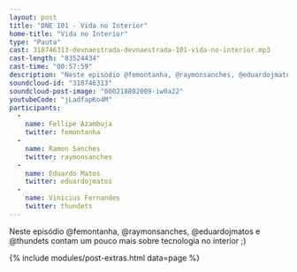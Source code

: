 ```yaml
---
layout: post
title: "DNE 101 - Vida no Interior"
home-title: "Vida no Interior"
type: "Pauta"
cast: 318746313-devnaestrada-devnaestrada-101-vida-no-interior.mp3
cast-length: "83524434"
cast-time: "00:57:59"
description: "Neste episódio @femontanha, @raymonsanches, @eduardojmatos e @thundets contam um pouco mais sobre tecnologia no interior ;)"
soundcloud-id: "318746313"
soundcloud-post-image: "000218802009-iw0a22"
youtubeCode: "jLadfapKo4M"
participants:
  -
    name: Fellipe Azambuja
    twitter: femontanha
  -
    name: Ramon Sanches
    twitter: raymonsanches
  -
    name: Eduardo Matos
    twitter: eduardojmatos
  -
    name: Vinicius Fernandes
    twitter: thundets
---
```


Neste episódio @femontanha, @raymonsanches, @eduardojmatos e @thundets contam um pouco mais sobre tecnologia no interior ;)

{% include modules/post-extras.html data=page %}
